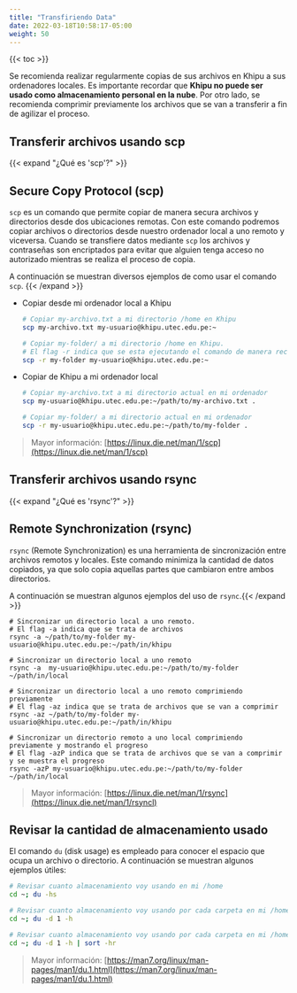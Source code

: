```yaml
---
title: "Transfiriendo Data"
date: 2022-03-18T10:58:17-05:00
weight: 50
---
```


{{< toc >}}

Se recomienda realizar regularmente copias de sus archivos en Khipu a sus ordenadores locales. Es importante recordar que **Khipu no puede ser usado como almacenamiento personal en la nube**. Por otro lado, se recomienda comprimir previamente los archivos que se van a transferir a fin de agilizar el proceso.
## Transferir archivos usando scp

{{< expand "¿Qué es 'scp'?" >}}
## Secure Copy Protocol (scp)
`scp` es un comando que permite copiar de manera secura archivos y directorios desde dos ubicaciones remotas. Con este comando podremos copiar archivos o directorios desde nuestro ordenador local a uno remoto y viceversa. Cuando se transfiere datos mediante `scp` los archivos y contraseñas son encriptados para evitar que alguien tenga acceso no autorizado mientras se realiza el proceso de copia. 

A continuación se muestran diversos ejemplos de como usar el comando `scp`.
{{< /expand >}}



- Copiar desde mi ordenador local a Khipu
    
    ```bash
    # Copiar my-archivo.txt a mi directorio /home en Khipu
    scp my-archivo.txt my-usuario@khipu.utec.edu.pe:~

    # Copiar my-folder/ a mi directorio /home en Khipu.
    # El flag -r indica que se esta ejecutando el comando de manera recursiva.
    scp -r my-folder my-usuario@khipu.utec.edu.pe:~
    ```

- Copiar de Khipu a mi ordenador local

    ```bash
    # Copiar my-archivo.txt a mi directorio actual en mi ordenador
    scp my-usuario@khipu.utec.edu.pe:~/path/to/my-archivo.txt .

    # Copiar my-folder/ a mi directorio actual en mi ordenador
    scp -r my-usuario@khipu.utec.edu.pe:~/path/to/my-folder .
    ```
> Mayor información: [https://linux.die.net/man/1/scp](https://linux.die.net/man/1/scp)

## Transferir archivos usando rsync

{{< expand "¿Qué es 'rsync'?" >}}
## Remote Synchronization (rsync)
`rsync` (Remote Synchronization) es una herramienta de sincronización entre archivos remotos y locales. Este comando minimiza la cantidad de datos copiados, ya que solo copia aquellas partes que cambiaron entre ambos directorios. 

A continuación se muestran algunos ejemplos del uso de `rsync`.{{< /expand >}}

```shell
# Sincronizar un directorio local a uno remoto. 
# El flag -a indica que se trata de archivos
rsync -a ~/path/to/my-folder my-usuario@khipu.utec.edu.pe:~/path/in/khipu

# Sincronizar un directorio local a uno remoto
rsync -a  my-usuario@khipu.utec.edu.pe:~/path/to/my-folder ~/path/in/local

# Sincronizar un directorio local a uno remoto comprimiendo previamente
# El flag -az indica que se trata de archivos que se van a comprimir
rsync -az ~/path/to/my-folder my-usuario@khipu.utec.edu.pe:~/path/in/khipu

# Sincronizar un directorio remoto a uno local comprimiendo previamente y mostrando el progreso
# El flag -azP indica que se trata de archivos que se van a comprimir y se muestra el progreso
rsync -azP my-usuario@khipu.utec.edu.pe:~/path/to/my-folder ~/path/in/local
```

> Mayor información: [https://linux.die.net/man/1/rsync](https://linux.die.net/man/1/rsyncl)
## Revisar la cantidad de almacenamiento usado

El comando `du` (disk usage) es empleado para conocer el espacio que ocupa un archivo o directorio. A continuación se muestran algunos ejemplos útiles:

```bash
# Revisar cuanto almacenamiento voy usando en mi /home
cd ~; du -hs

# Revisar cuanto almacenamiento voy usando por cada carpeta en mi /home 
cd ~; du -d 1 -h

# Revisar cuanto almacenamiento voy usando por cada carpeta en mi /home y ordenar por tamaño 
cd ~; du -d 1 -h | sort -hr
```

> Mayor información: [https://man7.org/linux/man-pages/man1/du.1.html](https://man7.org/linux/man-pages/man1/du.1.html)